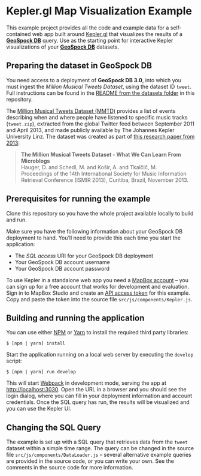 # Kepler.gl Map Visualization Example

This example project provides all the code and example data for a self-contained web app built around [Kepler.gl](https://kepler.gl) that visualizes the results of a [**GeoSpock DB**](https://geospock.com) query. Use as the starting point for interactive Kepler visualizations of your [**GeoSpock DB**](https://geospock.com) datasets.

## Preparing the dataset in GeoSpock DB

You need access to a deployment of **GeoSpock DB 3.0**, into which you must ingest the _Million Musical Tweets Dataset_, using the dataset ID `tweet`. Full instructions can be found in the [README from the datasets folder](../datasets/) in this repository.

The [Million Musical Tweets Dataset (MMTD)](http://www.cp.jku.at/datasets/MMTD/) provides a list of events describing when and where people have listened to specific music tracks (`tweet.zip`), extracted from the global Twitter feed between September 2011 and April 2013, and made publicly available by The Johannes Kepler University Linz. The dataset was created as part of [this research paper from 2013](http://www.cp.jku.at/people/hauger/pdf/ISMIR_2013.pdf):

> **The Million Musical Tweets Dataset - What We Can Learn From Microblogs**<br />
> Hauger, D. and Schedl, M. and Košir, A. and Tkalčič, M.<br />
> Proceedings of the 14th International Society for Music Information Retrieval Conference (ISMIR 2013), Curitiba, Brazil, November 2013.

## Prerequisites for running the example

Clone this repository so you have the whole project available locally to build and run.

Make sure you have the following information about your GeoSpock DB deployment to hand. You’ll need to provide this each time you start the application:

 * The _SQL access_ URI for your GeoSpock DB deployment
 * Your GeoSpock DB account username
 * Your GeoSpock DB account password

To use Kepler in a standalone web app you need a [MapBox account](https://www.mapbox.com/maps/) – you can sign up for a free account that works for development and evaluation. Sign in to MapBox Studio and create an [API access token](https://docs.mapbox.com/help/glossary/access-token) for this example. Copy and paste the token into  the source file `src/js/components/Kepler.js`.

## Building and running the application

You can use either [NPM](https://www.npmjs.com/) or [Yarn](https://yarnpkg.com/) to install the required third party libraries:

```
$ [npm | yarn] install
```

Start the application running on a local web server by executing the `develop` script:

```
$ [npm | yarn] run develop
```

This will start [Webpack](https://webpack.js.org/) in development mode, serving the app at [http://localhost:3030](http://localhost:3030). Open the URL in a browser and you should see the login dialog, where you can fill in your deployment information and account credentials. Once the SQL query has run, the results will be visualized and you can use the Kepler UI.

## Changing the SQL Query

The example is set up with a SQL query that retrieves data from the `tweet` dataset within a simple time range. The query can be changed in the source file `src/js/components/DataLoader.js` – several alternative example queries are provided in the source code, or you can write your own. See the comments in the source code for more information.
